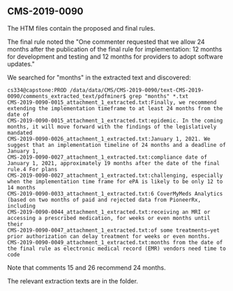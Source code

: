 ## CMS-2019-0090

The HTM files contain the proposed and final rules.

The final rule noted the "One commenter requested that we allow 24 months after the publication of the final rule for implementation: 12 months for development and testing and 12 months for providers to adopt software updates."

We searched for "months" in the extracted text and discovered:

```
cs334@capstone:PROD /data/data/CMS/CMS-2019-0090/text-CMS-2019-0090/comments_extracted_text/pdfminer$ grep "months" *.txt
CMS-2019-0090-0015_attachment_1_extracted.txt:Finally, we recommend extending the implementation timeframe to at least 24 months from the date of 
CMS-2019-0090-0015_attachment_1_extracted.txt:epidemic. In the coming months, it will move forward with the findings of the legislatively mandated 
CMS-2019-0090-0026_attachment_1_extracted.txt:January 1, 2021. We suggest that an implementation timeline of 24 months and a deadline of January 1, 
CMS-2019-0090-0027_attachment_1_extracted.txt:compliance date of January 1, 2021, approximately 19 months after the date of the final rule.4 For plans 
CMS-2019-0090-0027_attachment_1_extracted.txt:challenging, especially when the implementation time frame for ePA is likely to be only 12 to 14 months 
CMS-2019-0090-0033_attachment_1_extracted.txt:6 CoverMyMeds Analytics (based on two months of paid and rejected data from PioneerRx, including 
CMS-2019-0090-0044_attachment_1_extracted.txt:receiving an MRI or accessing a prescribed medication, for weeks or even months until their 
CMS-2019-0090-0047_attachment_1_extracted.txt:of some treatments—yet prior authorization can delay treatment for weeks or even months. 
CMS-2019-0090-0049_attachment_1_extracted.txt:months from the date of the final rule as electronic medical record (EMR) vendors need time to code 
```

Note that comments 15 and 26 recommend 24 months.

The relevant extraction texts are in the folder.
